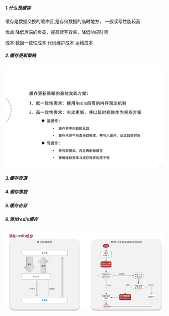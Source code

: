 ##### 1.什么是缓存
缓存是数据交换的缓冲区,是存储数据的临时地方，
一般读写性能较高

优点:降低后端的负载，提高读写效率，降低响应时间

成本:数据一致性成本 代码维护成本 运维成本

##### 2.缓存更新策略
![avatar](01.cache-update-policy.png)


##### 3.缓存穿透


##### 4.缓存雪崩


##### 5.缓存击穿


##### 6.添加redis缓存

![avatar](02.cache-redis-idea.jpg)

